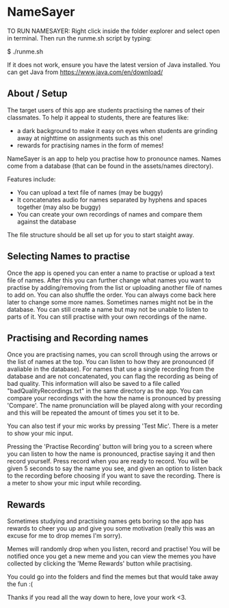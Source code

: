 
# NameSayer                     


TO RUN NAMESAYER:
Right click inside the folder explorer and select open in terminal. Then run the runme.sh script by typing:

$ ./runme.sh

If it does not work, ensure you have the latest version of Java installed.
You can get Java from https://www.java.com/en/download/

## About / Setup
The target users of this app are students practising the names of their classmates.
To help it appeal to students, there are features like:
- a dark background to make it easy on eyes when students are grinding away at nighttime on assignments such as this one!
- rewards for practising names in the form of memes!

NameSayer is an app to help you practise how to pronounce names.
Names come from a database (that can be found in the assets/names directory).

Features include:
- You can upload a text file of names (may be buggy)
- It concatenates audio for names separated by hyphens and spaces together (may also be buggy)
- You can create your own recordings of names and compare them against the database

The file structure should be all set up for you to start staight away.

## Selecting Names to practise

Once the app is opened you can enter a name to practise or upload a text file of names.
After this you can further change what names you want to practise by adding/removing from the list or uploading another file of names to add on. You can also shuffle the order.
You can always come back here later to change some more names.
Sometimes names might not be in the database. You can still create a name but may not be unable to listen to parts of it. You can still practise with your own recordings of the name.

## Practising and Recording names

Once you are practising names, you can scroll through using the arrows or the list of names at the top.
You can listen to how they are pronounced (if avaliable in the database). For names that use a single recording from the database and are not concatenated, you can flag the recording as being of bad quality. This information will also be saved to a file called "badQualityRecordings.txt" in the same directory as the app.
You can compare your recordings with the how the name is pronounced by pressing 'Compare'. The name pronunciation will be played along with your recording and this will be repeated the amount of times you set it to be.

You can also test if your mic works by pressing 'Test Mic'. There is a meter to show your mic input.

Pressing the 'Practise Recording' button will bring you to a screen where you can listen to how the name is pronounced, practise saying it and then record yourself. Press record when you are ready to record. You will be given 5 seconds to say the name you see, and given an option to listen back to the recording before choosing if you want to save the recording. There is a meter to show your mic input while recording.

## Rewards

Sometimes studying and practising names gets boring so the app has rewards to cheer you up and give you some motivation (really this was an excuse for me to drop memes I'm sorry).

Memes will randomly drop when you listen, record and practise! You will be notified once you get a new meme and you can view the memes you have collected by clicking the 'Meme Rewards' button while practising.

You could go into the folders and find the memes but that would take away the fun :(

Thanks if you read all the way down to here, love your work <3.

